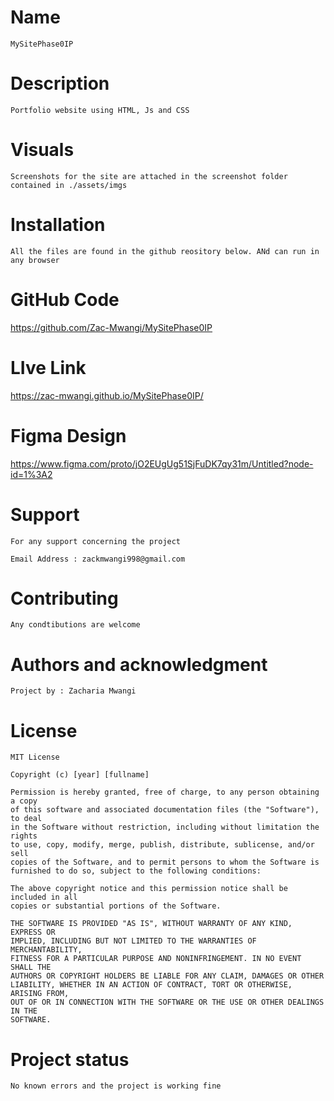 # Name

    MySitePhase0IP

# Description
    
    Portfolio website using HTML, Js and CSS

# Visuals

    Screenshots for the site are attached in the screenshot folder contained in ./assets/imgs

# Installation

    All the files are found in the github reository below. ANd can run in any browser

# GitHub Code

https://github.com/Zac-Mwangi/MySitePhase0IP

#   LIve Link

https://zac-mwangi.github.io/MySitePhase0IP/

#   Figma Design

https://www.figma.com/proto/jO2EUgUg51SjFuDK7qy31m/Untitled?node-id=1%3A2

# Support
    For any support concerning the project 

    Email Address : zackmwangi998@gmail.com

# Contributing

    Any condtibutions are welcome

# Authors and acknowledgment

    Project by : Zacharia Mwangi

# License
    MIT License

    Copyright (c) [year] [fullname]

    Permission is hereby granted, free of charge, to any person obtaining a copy
    of this software and associated documentation files (the "Software"), to deal
    in the Software without restriction, including without limitation the rights
    to use, copy, modify, merge, publish, distribute, sublicense, and/or sell
    copies of the Software, and to permit persons to whom the Software is
    furnished to do so, subject to the following conditions:

    The above copyright notice and this permission notice shall be included in all
    copies or substantial portions of the Software.

    THE SOFTWARE IS PROVIDED "AS IS", WITHOUT WARRANTY OF ANY KIND, EXPRESS OR
    IMPLIED, INCLUDING BUT NOT LIMITED TO THE WARRANTIES OF MERCHANTABILITY,
    FITNESS FOR A PARTICULAR PURPOSE AND NONINFRINGEMENT. IN NO EVENT SHALL THE
    AUTHORS OR COPYRIGHT HOLDERS BE LIABLE FOR ANY CLAIM, DAMAGES OR OTHER
    LIABILITY, WHETHER IN AN ACTION OF CONTRACT, TORT OR OTHERWISE, ARISING FROM,
    OUT OF OR IN CONNECTION WITH THE SOFTWARE OR THE USE OR OTHER DEALINGS IN THE
    SOFTWARE.

# Project status
    No known errors and the project is working fine

